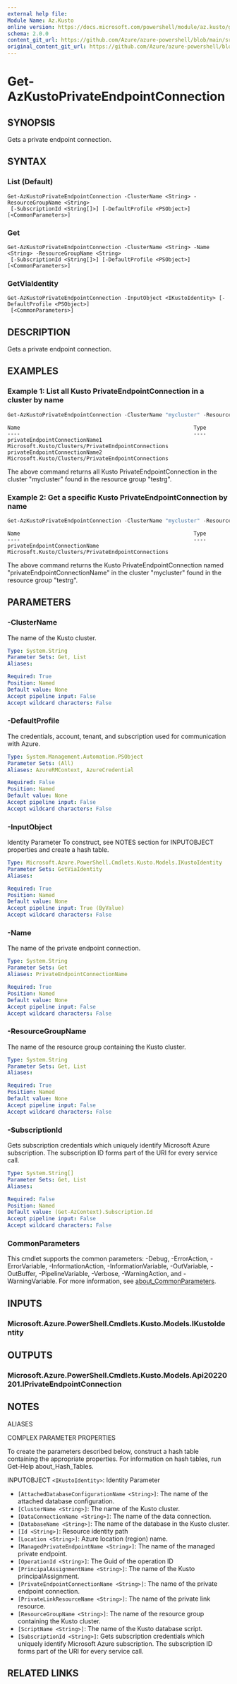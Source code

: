 ```yaml
---
external help file: 
Module Name: Az.Kusto
online version: https://docs.microsoft.com/powershell/module/az.kusto/get-azkustoprivateendpointconnection
schema: 2.0.0
content_git_url: https://github.com/Azure/azure-powershell/blob/main/src/Kusto/help/Get-AzKustoPrivateEndpointConnection.md
original_content_git_url: https://github.com/Azure/azure-powershell/blob/main/src/Kusto/help/Get-AzKustoPrivateEndpointConnection.md
---
```


# Get-AzKustoPrivateEndpointConnection

## SYNOPSIS
Gets a private endpoint connection.

## SYNTAX

### List (Default)
```
Get-AzKustoPrivateEndpointConnection -ClusterName <String> -ResourceGroupName <String>
 [-SubscriptionId <String[]>] [-DefaultProfile <PSObject>] [<CommonParameters>]
```

### Get
```
Get-AzKustoPrivateEndpointConnection -ClusterName <String> -Name <String> -ResourceGroupName <String>
 [-SubscriptionId <String[]>] [-DefaultProfile <PSObject>] [<CommonParameters>]
```

### GetViaIdentity
```
Get-AzKustoPrivateEndpointConnection -InputObject <IKustoIdentity> [-DefaultProfile <PSObject>]
 [<CommonParameters>]
```

## DESCRIPTION
Gets a private endpoint connection.

## EXAMPLES

### Example 1: List all Kusto PrivateEndpointConnection in a cluster by name
```powershell
Get-AzKustoPrivateEndpointConnection -ClusterName "mycluster" -ResourceGroupName "testrg" -SubscriptionId "12345678-1234-1234-1234-123456789098"
```

```output
Name                                                       Type
----                                                       ----
privateEndpointConnectionName1                             Microsoft.Kusto/Clusters/PrivateEndpointConnections
privateEndpointConnectionName2                             Microsoft.Kusto/Clusters/PrivateEndpointConnections
```

The above command returns all Kusto PrivateEndpointConnection in the cluster "mycluster" found in the resource group "testrg".

### Example 2: Get a specific Kusto PrivateEndpointConnection by name
```powershell
Get-AzKustoPrivateEndpointConnection -ClusterName "mycluster" -ResourceGroupName "testrg" -SubscriptionId "12345678-1234-1234-1234-123456789098" -Name "privateEndpointConnectionName"
```

```output
Name                                                       Type
----                                                       ----
privateEndpointConnectionName                              Microsoft.Kusto/Clusters/PrivateEndpointConnections
```

The above command returns the Kusto PrivateEndpointConnection named "privateEndpointConnectionName" in the cluster "mycluster" found in the resource group "testrg".

## PARAMETERS

### -ClusterName
The name of the Kusto cluster.

```yaml
Type: System.String
Parameter Sets: Get, List
Aliases:

Required: True
Position: Named
Default value: None
Accept pipeline input: False
Accept wildcard characters: False
```

### -DefaultProfile
The credentials, account, tenant, and subscription used for communication with Azure.

```yaml
Type: System.Management.Automation.PSObject
Parameter Sets: (All)
Aliases: AzureRMContext, AzureCredential

Required: False
Position: Named
Default value: None
Accept pipeline input: False
Accept wildcard characters: False
```

### -InputObject
Identity Parameter
To construct, see NOTES section for INPUTOBJECT properties and create a hash table.

```yaml
Type: Microsoft.Azure.PowerShell.Cmdlets.Kusto.Models.IKustoIdentity
Parameter Sets: GetViaIdentity
Aliases:

Required: True
Position: Named
Default value: None
Accept pipeline input: True (ByValue)
Accept wildcard characters: False
```

### -Name
The name of the private endpoint connection.

```yaml
Type: System.String
Parameter Sets: Get
Aliases: PrivateEndpointConnectionName

Required: True
Position: Named
Default value: None
Accept pipeline input: False
Accept wildcard characters: False
```

### -ResourceGroupName
The name of the resource group containing the Kusto cluster.

```yaml
Type: System.String
Parameter Sets: Get, List
Aliases:

Required: True
Position: Named
Default value: None
Accept pipeline input: False
Accept wildcard characters: False
```

### -SubscriptionId
Gets subscription credentials which uniquely identify Microsoft Azure subscription.
The subscription ID forms part of the URI for every service call.

```yaml
Type: System.String[]
Parameter Sets: Get, List
Aliases:

Required: False
Position: Named
Default value: (Get-AzContext).Subscription.Id
Accept pipeline input: False
Accept wildcard characters: False
```

### CommonParameters
This cmdlet supports the common parameters: -Debug, -ErrorAction, -ErrorVariable, -InformationAction, -InformationVariable, -OutVariable, -OutBuffer, -PipelineVariable, -Verbose, -WarningAction, and -WarningVariable. For more information, see [about_CommonParameters](http://go.microsoft.com/fwlink/?LinkID=113216).

## INPUTS

### Microsoft.Azure.PowerShell.Cmdlets.Kusto.Models.IKustoIdentity

## OUTPUTS

### Microsoft.Azure.PowerShell.Cmdlets.Kusto.Models.Api20220201.IPrivateEndpointConnection

## NOTES

ALIASES

COMPLEX PARAMETER PROPERTIES

To create the parameters described below, construct a hash table containing the appropriate properties. For information on hash tables, run Get-Help about_Hash_Tables.


INPUTOBJECT `<IKustoIdentity>`: Identity Parameter
  - `[AttachedDatabaseConfigurationName <String>]`: The name of the attached database configuration.
  - `[ClusterName <String>]`: The name of the Kusto cluster.
  - `[DataConnectionName <String>]`: The name of the data connection.
  - `[DatabaseName <String>]`: The name of the database in the Kusto cluster.
  - `[Id <String>]`: Resource identity path
  - `[Location <String>]`: Azure location (region) name.
  - `[ManagedPrivateEndpointName <String>]`: The name of the managed private endpoint.
  - `[OperationId <String>]`: The Guid of the operation ID
  - `[PrincipalAssignmentName <String>]`: The name of the Kusto principalAssignment.
  - `[PrivateEndpointConnectionName <String>]`: The name of the private endpoint connection.
  - `[PrivateLinkResourceName <String>]`: The name of the private link resource.
  - `[ResourceGroupName <String>]`: The name of the resource group containing the Kusto cluster.
  - `[ScriptName <String>]`: The name of the Kusto database script.
  - `[SubscriptionId <String>]`: Gets subscription credentials which uniquely identify Microsoft Azure subscription. The subscription ID forms part of the URI for every service call.

## RELATED LINKS

